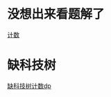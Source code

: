 
# 没想出来看题解了

[计数](https://www.luogu.com.cn/problem/P5390)
# 缺科技树

[缺科技树计数dp](https://www.luogu.com.cn/problem/P6870)